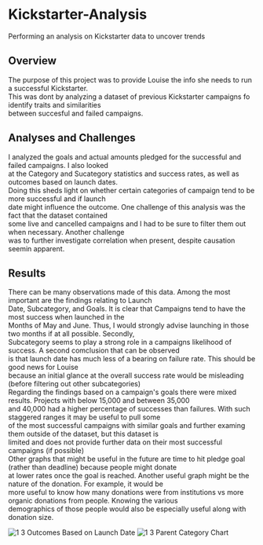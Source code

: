 # Kickstarter-Analysis
Performing an analysis on Kickstarter data to uncover trends

## Overview
The purpose of this project was to provide Louise the info she needs to run a successful Kickstarter.  
This was dont by analyzing a dataset of previous Kickstarter campaigns fo identify traits and similarities  
between succesful and failed campaigns.  

## Analyses and Challenges
I analyzed the goals and actual amounts pledged for the successful and failed campaigns. I also looked  
at the Category and Sucategory statistics and success rates, as well as outcomes based on launch dates.  
Doing this sheds light on whether certain categories of campaign tend to be more successful and if launch  
date might influence the outcome. One challenge of this analysis was the fact that the dataset contained  
some live and cancelled campaigns and I had to be sure to filter them out when necessary. Another challenge  
was to further investigate correlation when present, despite causation seemin apparent.  

## Results
There can be many observations made of this data. Among the most important are the findings relating to Launch   
Date, Subcategory, and Goals. It is clear that Campaigns tend to have the most success when launched in the   
Months of May and June. Thus, I would strongly advise launching in those two months if at all possible. Secondly,   
Subcategory seems to play a strong role in a campaigns likelihood of success. A second comclusion that can be observed  
is that launch date has much less of a bearing on failure rate. This should be good news for Louise   
because an initial glance at the overall success rate would be misleading (before filtering out other subcategories)  
Regarding the findings based on a campaign's goals there were mixed results. Projects with below 15,000 and between 35,000   
and 40,000 had a higher percentage of successes than failures. With such staggered ranges it may be useful to pull some   
of the most successful campaigns with similar goals and further examing them outside of the dataset, but this dataset is  
limited and does not provide further data on their most successful campaigns (if possible)   
Other graphs that might be useful in the future are time to hit pledge goal (rather than deadline) because people might donate  
at lower rates once the goal is reached. Another useful graph might be the nature of the donation. For example, it would be   
more useful to know how many donations were from institutions vs more organic donations from people. Knowing the various   
demographics of those people would also be especially useful along with donation size.

![1 3 Outcomes Based on Launch Date](https://user-images.githubusercontent.com/91306342/135795148-2779b9eb-4c50-4bf6-a3a2-e5e705d29ede.JPG)
![1 3 Parent Category Chart](https://user-images.githubusercontent.com/91306342/135795150-bc3d4d59-8381-4d63-a959-d0f4816c29e3.JPG)

